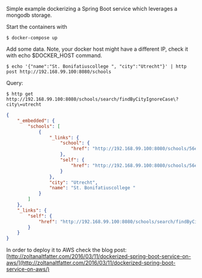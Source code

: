 Simple example dockerizing a Spring Boot service which leverages a mongodb storage.

Start the containers with

```
$ docker-compose up
```

Add some data. Note, your docker host might have a different IP, check it with echo $DOCKER_HOST command.

```
$ echo '{"name":"St. Bonifatiuscollege ", "city":"Utrecht"}' | http post http://192.168.99.100:8080/schools
```

Query:

```
$ http get http://192.168.99.100:8080/schools/search/findByCityIgnoreCase\?city\=utrecht
```

```json
{
    "_embedded": {
        "schools": [
            {
                "_links": {
                    "school": {
                        "href": "http://192.168.99.100:8080/schools/56e275b4e4b02d414c2d87bd"
                    },
                    "self": {
                        "href": "http://192.168.99.100:8080/schools/56e275b4e4b02d414c2d87bd"
                    }
                },
                "city": "Utrecht",
                "name": "St. Bonifatiuscollege "
            }
        ]
    },
    "_links": {
        "self": {
            "href": "http://192.168.99.100:8080/schools/search/findByCityIgnoreCase?city=utrecht"
        }
    }
}

```

In order to deploy it to AWS check the blog post: [http://zoltanaltfatter.com/2016/03/11/dockerized-spring-boot-service-on-aws/](http://zoltanaltfatter.com/2016/03/11/dockerized-spring-boot-service-on-aws/)

